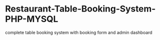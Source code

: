# Restaurant-Table-Booking-System-PHP-MYSQL
complete table booking system with booking form and admin dashboard
